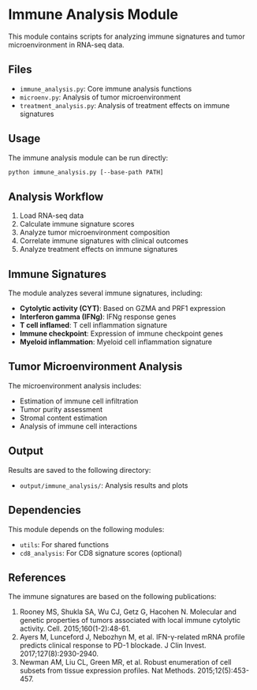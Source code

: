 # Immune Analysis Module

This module contains scripts for analyzing immune signatures and tumor microenvironment in RNA-seq data.

## Files

- `immune_analysis.py`: Core immune analysis functions
- `microenv.py`: Analysis of tumor microenvironment
- `treatment_analysis.py`: Analysis of treatment effects on immune signatures

## Usage

The immune analysis module can be run directly:

```bash
python immune_analysis.py [--base-path PATH]
```

## Analysis Workflow

1. Load RNA-seq data
2. Calculate immune signature scores
3. Analyze tumor microenvironment composition
4. Correlate immune signatures with clinical outcomes
5. Analyze treatment effects on immune signatures

## Immune Signatures

The module analyzes several immune signatures, including:

- **Cytolytic activity (CYT)**: Based on GZMA and PRF1 expression
- **Interferon gamma (IFNg)**: IFNg response genes
- **T cell inflamed**: T cell inflammation signature
- **Immune checkpoint**: Expression of immune checkpoint genes
- **Myeloid inflammation**: Myeloid cell inflammation signature

## Tumor Microenvironment Analysis

The microenvironment analysis includes:

- Estimation of immune cell infiltration
- Tumor purity assessment
- Stromal content estimation
- Analysis of immune cell interactions

## Output

Results are saved to the following directory:

- `output/immune_analysis/`: Analysis results and plots

## Dependencies

This module depends on the following modules:

- `utils`: For shared functions
- `cd8_analysis`: For CD8 signature scores (optional)

## References

The immune signatures are based on the following publications:

1. Rooney MS, Shukla SA, Wu CJ, Getz G, Hacohen N. Molecular and genetic properties of tumors associated with local immune cytolytic activity. Cell. 2015;160(1-2):48-61.
2. Ayers M, Lunceford J, Nebozhyn M, et al. IFN-γ-related mRNA profile predicts clinical response to PD-1 blockade. J Clin Invest. 2017;127(8):2930-2940.
3. Newman AM, Liu CL, Green MR, et al. Robust enumeration of cell subsets from tissue expression profiles. Nat Methods. 2015;12(5):453-457. 